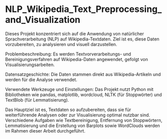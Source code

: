 # NLP_Wikipedia_Text_Preprocessing_and_Visualization

Dieses Projekt konzentriert sich auf die Anwendung von natürlicher Sprachverarbeitung (NLP) auf Wikipedia-Textdaten. Ziel ist es, diese Daten vorzubereiten, zu analysieren und visuell darzustellen.

Problembeschreibung:
Es werden Textvorverarbeitungs- und Bereinigungsverfahren auf Wikipedia-Daten angewendet, gefolgt von Visualisierungsarbeiten.

Datensatzgeschichte:
Die Daten stammen direkt aus Wikipedia-Artikeln und werden für die Analyse verwendet.

Verwendete Werkzeuge und Einstellungen:
Das Projekt nutzt Python mit Bibliotheken wie pandas, matplotlib, wordcloud, NLTK (für Stoppwörter) und TextBlob (für Lemmatisierung).

Das Hauptziel ist es, Textdaten so aufzubereiten, dass sie für weiterführende Analysen oder zur Visualisierung optimal nutzbar sind. Verschiedene Aufgaben wie Textbereinigung, Entfernung von Stoppwörtern, Lemmatisierung und die Erstellung von Barplots sowie WordClouds werden im Rahmen dieser Arbeit durchgeführt.
